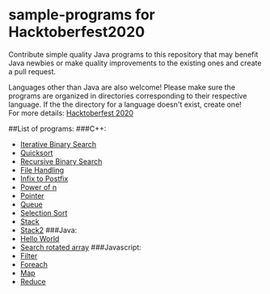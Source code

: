 # sample-programs for Hacktoberfest2020
Contribute simple quality Java programs to this repository that may benefit Java newbies or make quality improvements to the existing ones and create a pull request.

Languages other than Java are also welcome! Please make sure the programs are organized in directories corresponding to their respective language. If the the directory for a language doesn't exist, create one!<br />For more details: [Hacktoberfest 2020](https://hacktoberfest.digitalocean.com/details)

##List of programs:
###C++:
* [Iterative Binary Search](https://github.com/mohit103/sample-programs/blob/main/C%2B%2B/IterativeBinarySearch.cpp)
* [Quicksort](https://github.com/mohit103/sample-programs/blob/main/C%2B%2B/QuickSort.cpp)
* [Recursive Binary Search](https://github.com/mohit103/sample-programs/blob/main/C%2B%2B/RecursiveBinarySearch.cpp)
* [File Handling](https://github.com/mohit103/sample-programs/blob/main/C%2B%2B/filehandling.cpp)
* [Infix to Postfix](https://github.com/mohit103/sample-programs/blob/main/C%2B%2B/infix_to_postfix_with_REVPOL.cpp)
* [Power of n](https://github.com/mohit103/sample-programs/blob/main/C%2B%2B/power.cpp)
* [Pointer](https://github.com/mohit103/sample-programs/blob/main/C%2B%2B/ptr.cpp)
* [Queue](https://github.com/mohit103/sample-programs/blob/main/C%2B%2B/queue.cpp)
* [Selection Sort](https://github.com/mohit103/sample-programs/blob/main/C%2B%2B/selection.cpp)
* [Stack](https://github.com/mohit103/sample-programs/blob/main/C%2B%2B/stack.cpp)
* [Stack2](https://github.com/mohit103/sample-programs/blob/main/C%2B%2B/stack2.cpp)
###Java:
* [Hello World](https://github.com/mohit103/sample-programs/blob/main/Java/HelloWorld.java)
* [Search rotated array](https://github.com/mohit103/sample-programs/blob/main/Java/Search_Raotated_Sorted_Array.java)
###Javascript:
* [Filter](https://github.com/mohit103/sample-programs/blob/main/JavaScript/HOF/filter.js)
* [Foreach](https://github.com/mohit103/sample-programs/blob/main/JavaScript/HOF/forEach.js)
* [Map](https://github.com/mohit103/sample-programs/blob/main/JavaScript/HOF/map.js)
* [Reduce](https://github.com/mohit103/sample-programs/blob/main/JavaScript/HOF/reduce.js)

